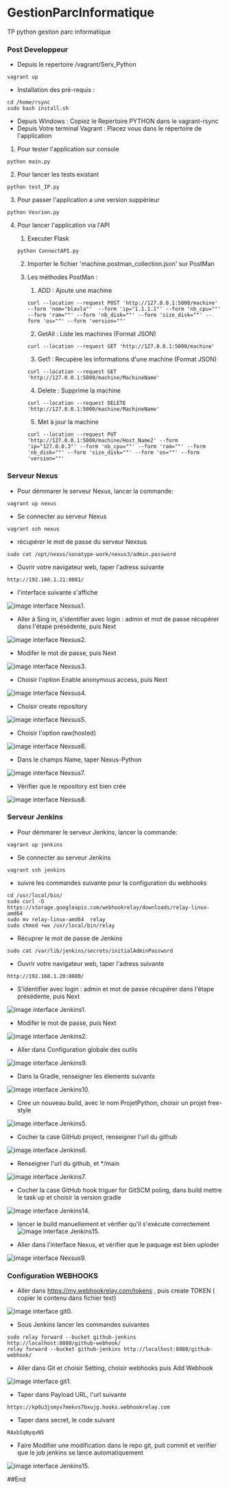 # GestionParcInformatique
TP python gestion parc informatique
### Post Developpeur

- Depuis le repertoire /vagrant/Serv_Python
```
vagrant up
```
- Installation des pré-requis :
```
cd /home/rsync
sudo bash install.sh
```
- Depuis Windows : Copiez le Repertoire PYTHON dans le vagrant-rsync
- Depuis Votre terminal Vagrant : Placez vous dans le répertoire de l'application
1.  Pour tester l'application sur console 
```
python main.py
```
2.  Pour lancer les tests existant
```
python test_IP.py
```
3. Pour passer l'application a une version suppérieur 
```
python Vesrion.py
```
4. Pour lancer l'application via l'API

    1. Executer Flask  
    ```
    python ConnectAPI.py
    ```
    2.  Importer le  fichier 'machine.postman_collection.json' sur PostMan
    3. Les méthodes PostMan :
        1. ADD : Ajoute une machine 
        ```
        curl --location --request POST 'http://127.0.0.1:5000/machine' --form 'nom="blavla"'  --form 'ip="1.1.1.1"' --form 'nb_cpu=""' --form 'ram=""' --form 'nb_disk=""' --form 'size_disk=""' --form 'os=""' --form 'version=""'
        ```
        2. GetAll : Liste les machines (Format JSON)

        ```
        curl --location --request GET 'http://127.0.0.1:5000/machine'
        ``` 
        3. Get1 : Recupère les informations d'une machine (Format JSON)

        ```
        curl --location --request GET 'http://127.0.0.1:5000/machine/MachineName'
        ```
        4. Delete : Supprime la machine
        ```
        curl --location --request DELETE 'http://127.0.0.1:5000/machine/MachineName'
        ```
        5. Met à jour la machine
        ```
        curl --location --request PUT 'http://127.0.0.1:5000/machine/Host_Name2' --form 'ip="127.0.0.3"' --form 'nb_cpu=""' --form 'ram=""' --form 'nb_disk=""' --form 'size_disk=""' --form 'os=""' --form 'version=""'
        ```


### Serveur Nexus
- Pour démmarer le serveur Nexus, lancer la commande:
```
vagrant up nexus
```
-  Se connecter au serveur Nexus 
```
vagrant ssh nexus
```
- récupérer le mot de passe du serveur Nexsus 
```
sudo cat /opt/nexus/sonatype-work/nexus3/admin.password
```
- Ouvrir votre navigateur web, taper l'adress suivante 
```
http://192.168.1.21:8081/
```
- l'interface suivante s'affiche 


![image interface Nexsus1.](/capture/Nexus1.PNG "image interface Nexsus1.")

- Aller à Sing in, s'identifier avec login : admin et mot de passe récupérer dans l'étape présédente, puis Next


![image interface Nexsus2.](/capture/Nexus2.PNG "image interface Nexsus2.")

- Modifer le mot de passe, puis Next 

![image interface Nexsus3.](/capture/Nexus3.PNG "image interface Nexsus3.")

- Choisir l'option Enable anonymous access, puis Next

![image interface Nexsus4.](/capture/Nexus4.PNG "image interface Nexsus4.")

- Choisir create repository

![image interface Nexsus5.](/capture/Nexus5.PNG "image interface Nexsus5.")

- Choisir l'option  raw(hosted)

![image interface Nexsus6.](/capture/Nexus6.PNG "image interface Nexsus6.")

- Dans le champs Name, taper Nexus-Python

![image interface Nexsus7.](/capture/Nexus7.PNG "image interface Nexsus7.")

- Vérifier que le repository est bien crée 

![image interface Nexsus8.](/capture/Nexus8.PNG "image interface Nexsus8.")



### Serveur Jenkins
- Pour démmarer le serveur Jenkins, lancer la commande:
```
vagrant up jenkins
```
-  Se connecter au serveur Jenkins 
 ```
vagrant ssh jenkins
```
- suivre les commandes suivante pour la configuration du webhooks
```
cd /usr/local/bin/
sudo curl -O  https://storage.googleapis.com/webhookrelay/downloads/relay-linux-amd64
sudo mv relay-linux-amd64  relay
sudo chmod +wx /usr/local/bin/relay

```
- Récuprer le mot de passe de Jenkins
```
sudo cat /var/lib/jenkins/secrets/initialAdminPassword

```

- Ouvrir votre navigateur web, taper l'adress suivante 

```
http://192.168.1.20:8080/

```
- S'identifier avec login : admin et mot de passe récupérer dans l'étape présédente, puis Next

![image interface Jenkins1.](/capture/Jenkins1.PNG "image interface jenkins1.")

- Modifer le mot de passe, puis Next 


![image interface Jenkins2.](/capture/jenkins2.png "image interface jenkins2.")


- Aller dans Configuration globale des outils


![image interface Jenkins9.](/capture/jenkins9.png "image interface jenkins9.")

- Dans la Gradle, renseigner les élements suivants 


![image interface Jenkins10.](/capture/jenkins10.png "image interface jenkins10.")

- Cree un nouveau build, avec le nom ProjetPython, choisir un projet free-style


![image interface Jenkins5.](/capture/jenkins5.png "image interface jenkins5.")

- Cocher la case GitHub project, renseigner l'url du github

![image interface Jenkins6.](/capture/jenkins6.png "image interface jenkins6.")

- Renseigner l'url du github, et */main

![image interface Jenkins7.](/capture/jenkins7.png "image interface jenkins7.")

- Cocher la case GitHub hook triguer for GitSCM poling, dans build mettre le task up et choisir la version gradle

![image interface Jenkins14.](/capture/jenkins14.png "image interface jenkins14.")

- lancer le build manuellement et vérifier qu'il s'exécute correctement
![image interface Jenkins15.](/capture/jenkins15.png "image interface jenkins15.")

- Aller dans l'interface Nexus, et vérifier que le paquage est bien uploder 

![image interface Nexsus9.](/capture/Nexus9.PNG "image interface Nexsus9.")

### Configuration WEBHOOKS

- Aller dans https://my.webhookrelay.com/tokens , puis create TOKEN ( copier le contenu dans fichier text)

![image interface git0.](/capture/git0.PNG "image interface git0.")

- Sous Jenkins lancer les commandes suivantes 
```
sudo relay forward --bucket github-jenkins http://localhost:8080/github-webhook/
relay forward --bucket github-jenkins http://localhost:8080/github-webhook/
```


- Aller dans Git et choisir Setting, choisir webhooks puis Add Webhook
 
![image interface git1.](/capture/git1.PNG "image interface git1.")

- Taper dans Payload URL, l'url suivante 
```
https://kp0u3jsmyv7mekvs7bxujg.hooks.webhookrelay.com
```

- Taper dans secret, le code suivant 
```
RAxbIqNyqvNS

```

- Faire Modifier une modification dans le repo git, puit commit et verifier que le job jenkins se lance automatiquement 

![image interface Jenkins15.](/capture/jenkins15.png "image interface jenkins15.")

##End

